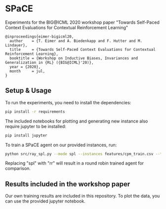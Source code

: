 # SPaCE
Experiments for the BIG@ICML 2020 workshop paper  "Towards Self-Paced Context Evaluations for Contextual Reinforcement Learning"

    @inproceedings{eimer-bigicml20,
      author    = {T. Eimer and A. Biedenkapp and F. Hutter and M. Lindauer},
      title     = {Towards Self-Paced Context Evaluations for Contextual Reinforcement Learning},
      booktitle = {Workshop on Inductive Biases, Invariances and Generalization in {RL} ({BIG@ICML}'20)},
      year = {2020},
      month     = jul,
    }

## Setup & Usage
To run the experiments, you need to install the dependencies:
```bash
pip install -r requirements
```
The included notebooks for plotting and generating new instance also require jupyter to be installed:
```bash
pip install jupyter
```

To train a SPaCE agent on our provided instances, run:
```bash
python src/ray_spl.py --mode spl --instances features/cpm_train.csv --test features/cpm_test.csv
```
Replacing "spl" with "rr" will result in a round robin trained agent for comparison.

## Results included in the workshop paper
Our own training results are included in this repository. To plot the data, you can use the provided jupyter notebook.
